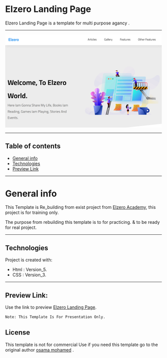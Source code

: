 # Elzero Landing Page
Elzero Landing Page is a template for multi purpose agancy .

<hr />
<img src="images/preview.png" /> 

<hr />

## Table of contents
* [General info](#general-info)
* [Technologies](#technologies)
* [Preview Link](#Preview-Link)

<hr />

# General info

This Template is Re_building from exist project from [Elzero Academy](https://elzero.org/), this project is for training only.

The purpose from rebuilding this template is to for practicing. & to be ready for real project.

<hr />

## Technologies
Project is created with:
* Html       : Version_5.
* CSS        : Version_3.

<hr />

## Preview Link:

Use the link to preview [Elzero Landing Page](https://ali-sabry.github.com/Elzero-Landing-Page).

```bash
Note: This Template Is For Presentation Only.
```


## License
This template is not for commercial Use if you need this template go to the original author [osama mohamed](https://www.facebook.com/OsElzero) .
